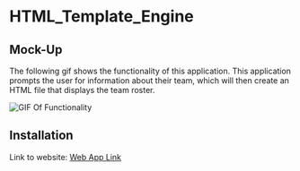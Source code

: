 # HTML_Template_Engine

## Mock-Up

The following gif shows the functionality of this application. This application prompts the user for information about their team, which will then create an HTML file that displays the team roster.

![GIF Of Functionality](template.gif)

## Installation
Link to website:
[Web App Link](https://github.com/ccsxw6/HTML_Template_Engine)



